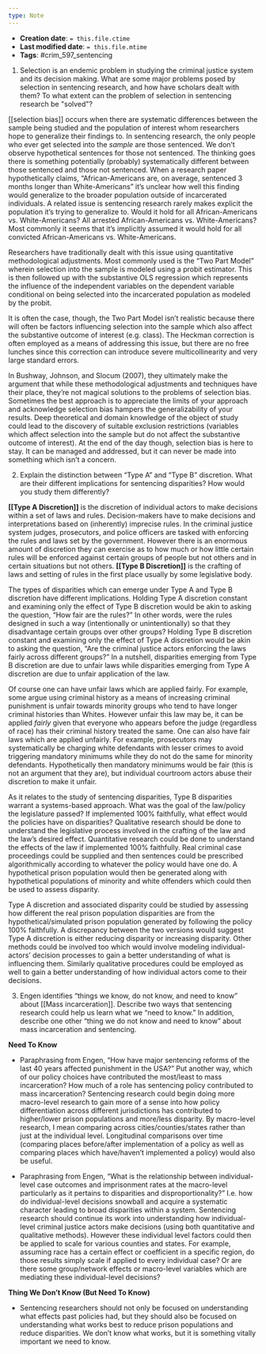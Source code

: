 ```yaml
---
type: Note
---
```


* **Creation date**: `= this.file.ctime`
* **Last modified date**: `= this.file.mtime`
* **Tags**: #crim_597_sentencing 

1) Selection is an endemic problem in studying the criminal justice system and its decision making. What are some major problems posed by selection in sentencing research, and how have scholars dealt with them? To what extent can the problem of selection in sentencing research be "solved"?

[[selection bias]] occurs when there are systematic differences between the sample being studied and the population of interest whom researchers hope to generalize their findings to. In sentencing research, the only people who ever get selected into the _sample_ are those sentenced. We don’t observe hypothetical sentences for those not sentenced. The thinking goes there is something potentially (probably) systematically different between those sentenced and those not sentenced. When a research paper hypothetically claims, “African-Americans are, on average, sentenced 3 months longer than White-Americans” it’s unclear how well this finding would generalize to the broader population outside of incarcerated individuals. A related issue is sentencing research rarely makes explicit the population it’s trying to generalize to. Would it hold for all African-Americans vs. White-Americans? All arrested African-Americans vs. White-Americans? Most commonly it seems that it’s implicitly assumed it would hold for all convicted African-Americans vs. White-Americans.

Researchers have traditionally dealt with this issue using quantitative methodological adjustments. Most commonly used is the “Two Part Model” wherein selection into the sample is modeled using a probit estimator. This is then followed up with the substantive OLS regression which represents the influence of the independent variables on the dependent variable conditional on being selected into the incarcerated population as modeled by the probit.

It is often the case, though, the Two Part Model isn’t realistic because there will often be factors influencing selection into the sample which also affect the substantive outcome of interest (e.g. class). The Heckman correction is often employed as a means of addressing this issue, but there are no free lunches since this correction can introduce severe multicollinearity and very large standard errors.

In Bushway, Johnson, and Slocum (2007), they ultimately make the argument that while these methodological adjustments and techniques have their place, they’re not magical solutions to the problems of selection bias. Sometimes the best approach is to appreciate the limits of your approach and acknowledge selection bias hampers the generalizability of your results. Deep theoretical and domain knowledge of the object of study could lead to the discovery of suitable exclusion restrictions (variables which affect selection into the sample but do not affect the substantive outcome of interest). At the end of the day though, selection bias is here to stay. It can be managed and addressed, but it can never be made into something which isn’t a concern.

2) Explain the distinction between “Type A” and “Type B” discretion. What are their different implications for sentencing disparities? How would you study them differently?

**[[Type A Discretion]]** is the discretion of individual actors to make decisions within a set of laws and rules. Decision-makers have to make decisions and interpretations based on (inherently) imprecise rules. In the criminal justice system judges, prosecutors, and police officers are tasked with enforcing the rules and laws set by the government. However there is an enormous amount of discretion they can exercise as to how much or how little certain rules will be enforced against certain groups of people but not others and in certain situations but not others. **[[Type B Discretion]]** is the crafting of laws and setting of rules in the first place usually by some legislative body.

The types of disparities which can emerge under Type A and Type B discretion have different implications. Holding Type A discretion constant and examining only the effect of Type B discretion would be akin to asking the question, “How fair are the rules?” In other words, were the rules designed in such a way (intentionally or unintentionally) so that they disadvantage certain groups over other groups? Holding Type B discretion constant and examining only the effect of Type A discretion would be akin to asking the question, “Are the criminal justice actors enforcing the laws fairly across different groups?” In a nutshell, disparities emerging from Type B discretion are due to unfair laws while disparities emerging from Type A discretion are due to unfair application of the law.

Of course one can have unfair laws which are applied fairly. For example, some argue using criminal history as a means of increasing criminal punishment is unfair towards minority groups who tend to have longer criminal histories than Whites. However unfair this law may be, it can be applied _fairly_ given that everyone who appears before the judge (regardless of race) has their criminal history treated the same. One can also have fair laws which are applied unfairly. For example, prosecutors may systematically be charging white defendants with lesser crimes to avoid triggering mandatory minimums while they do not do the same for minority defendants. Hypothetically then mandatory minimums would be fair (this is not an argument that they are), but individual courtroom actors abuse their discretion to make it unfair.

As it relates to the study of sentencing disparities, Type B disparities warrant a systems-based approach. What was the goal of the law/policy the legislature passed? If implemented 100% faithfully, what effect would the policies have on disparities? Qualitative research should be done to understand the legislative process involved in the crafting of the law and the law’s desired effect. Quantitative research could be done to understand the effects of the law if implemented 100% faithfully. Real criminal case proceedings could be supplied and then sentences could be prescribed algorithmically according to whatever the policy would have one do. A hypothetical prison population would then be generated along with hypothetical populations of minority and white offenders which could then be used to assess disparity.

Type A discretion and associated disparity could be studied by assessing how different the real prison population disparities are from the hypothetical/simulated prison population generated by following the policy 100% faithfully. A discrepancy between the two versions would suggest Type A discretion is either reducing disparity or increasing disparity. Other methods could be involved too which would involve modeling individual-actors’ decision processes to gain a better understanding of what is influencing them. Similarly qualitative procedures could be employed as well to gain a better understanding of how individual actors come to their decisions.

3) Engen identifies “things we know, do not know, and need to know” about [[Mass incarceration]]. Describe two ways that sentencing research could help us learn what we “need to know.” In addition, describe one other “thing we do not know and need to know” about mass incarceration and sentencing.

**Need To Know**

- Paraphrasing from Engen, “How have major sentencing reforms of the last 40 years affected punishment in the USA?” Put another way, which of our policy choices have contributed the most/least to mass incarceration? How much of a role has sentencing policy contributed to mass incarceration? Sentencing research could begin doing more macro-level research to gain more of a sense into how policy differentiation across different jurisdictions has contributed to higher/lower prison populations and more/less disparity. By macro-level research, I mean comparing across cities/counties/states rather than just at the individual level. Longitudinal comparisons over time (comparing places before/after implementation of a policy as well as comparing places which have/haven’t implemented a policy) would also be useful.
    
- Paraphrasing from Engen, “What is the relationship between individual-level case outcomes and imprisonment rates at the macro-level particularly as it pertains to disparities and disproportionality?” I.e. how do individual-level decisions snowball and acquire a systematic character leading to broad disparities within a system. Sentencing research should continue its work into understanding how individual-level criminal justice actors make decisions (using both quantitative and qualitative methods). However these individual level factors could then be applied to scale for various counties and states. For example, assuming race has a certain effect or coefficient in a specific region, do those results simply scale if applied to every individual case? Or are there some group/network effects or macro-level variables which are mediating these individual-level decisions?

**Thing We Don’t Know (But Need To Know)**

- Sentencing researchers should not only be focused on understanding what effects past policies had, but they should also be focused on understanding what works best to reduce prison populations and reduce disparities. We don’t know what works, but it is something vitally important we need to know.